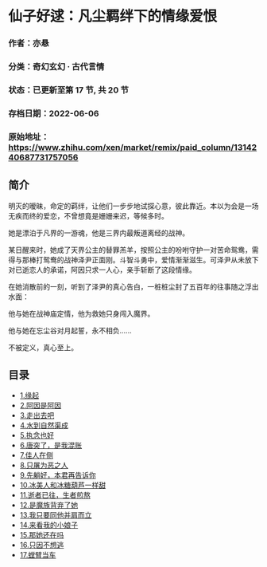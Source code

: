 # 仙子好逑：凡尘羁绊下的情缘爱恨

### 作者：亦悬

### 分类：奇幻玄幻 · 古代言情

### 状态：已更新至第 17 节, 共 20 节

### 存档日期：2022-06-06

### 原始地址：https://www.zhihu.com/xen/market/remix/paid_column/1314240687731757056


## 简介
明灭的暧昧，命定的羁绊，让他们一步步地试探心意，彼此靠近。本以为会是一场无疾而终的爱恋，不曾想竟是姗姗来迟，等候多时。


她是漂泊于凡界的一游魂，他是三界内最叛道离经的战神。


某日醒来时，她成了天界公主的替罪羔羊，按照公主的吩咐守护一对苦命鸳鸯，需得与那棒打鸳鸯的战神泽尹正面刚。斗智斗勇中，爱情渐渐滋生。可泽尹从未放下对已逝恋人的承诺，阿因只求一人心，亲手斩断了这段情缘。


在她消散前的一刻，听到了泽尹的真心告白，一桩桩尘封了五百年的往事随之浮出水面：


他与她在战神庙定情，他为救她只身闯入魔界。


他与她在忘尘谷对月起誓，永不相负......


不被定义，真心至上。




## 目录
- [1.缘起](1.缘起.md)<!-- 2020-11-25 10:46 -->
- [2.阿因是阿因](2.阿因是阿因.md)<!-- 2021-01-25 12:10 -->
- [3.走出去吧](3.走出去吧.md)<!-- 2020-11-24 03:33 -->
- [4.水到自然渠成](4.水到自然渠成.md)<!-- 2020-11-24 03:35 -->
- [5.执念也好](5.执念也好.md)<!-- 2020-11-24 03:36 -->
- [6.唐突了，是我混账](6.唐突了，是我混账.md)<!-- 2020-11-24 03:37 -->
- [7.佳人在侧](7.佳人在侧.md)<!-- 2020-11-24 03:39 -->
- [8.只屠为恶之人](8.只屠为恶之人.md)<!-- 2021-01-28 06:20 -->
- [9.先躺好，本君再告诉你](9.先躺好，本君再告诉你.md)<!-- 2021-01-28 06:09 -->
- [10.冰美人和冰糖葫芦一样甜](10.冰美人和冰糖葫芦一样甜.md)<!-- 2021-01-28 06:17 -->
- [11.逝者已往，生者煎熬](11.逝者已往，生者煎熬.md)<!-- 2020-12-31 08:40 -->
- [12.是魔族背弃了她](12.是魔族背弃了她.md)<!-- 2021-01-28 06:19 -->
- [13.我只要同他并肩而立](13.我只要同他并肩而立.md)<!-- 2021-02-05 02:41 -->
- [14.来看我的小娘子](14.来看我的小娘子.md)<!-- 2021-02-22 05:24 -->
- [15.那她还在吗](15.那她还在吗.md)<!-- 2021-03-29 08:24 -->
- [16.只因不想逃](16.只因不想逃.md)<!-- 2022-01-24 08:30 -->
- [17.螳臂当车](17.螳臂当车.md)<!-- 2022-02-15 09:02 -->